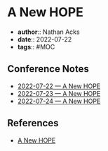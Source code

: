 # A New HOPE

* **author**:: Nathan Acks  
* **date**:: 2022-07-22  
* **tags**:: #MOC

## Conference Notes

* [2022-07-22 — A New HOPE](../log/2022-07-22-a-new-hope.md)
* [2022-07-23 — A New HOPE](../log/2022-07-23-a-new-hope.md)
* [2022-07-24 — A New HOPE](../log/2022-07-24-a-new-hope.md)

## References

* [A New HOPE](https://xiv.hope.net/)
